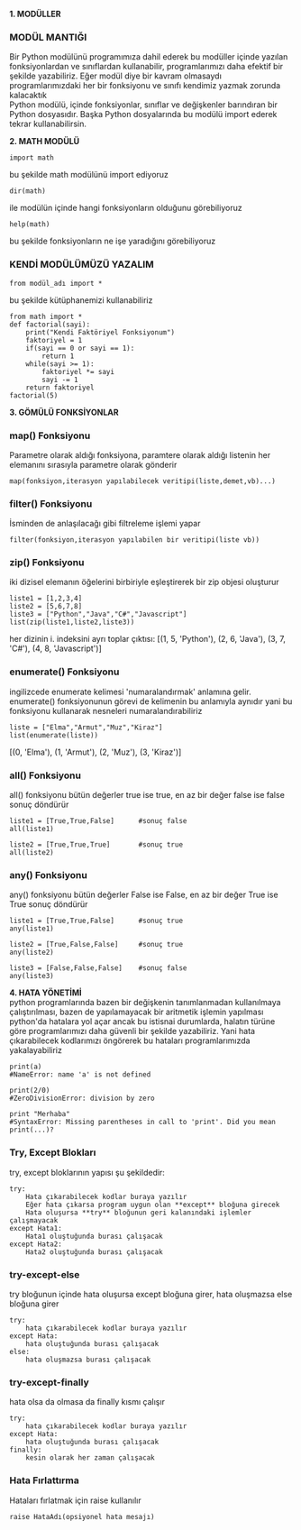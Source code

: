 **1. MODÜLLER**<br>
### MODÜL MANTIĞI<br>
Bir Python modülünü programımıza dahil ederek bu modüller içinde yazılan fonksiyonlardan ve sınıflardan kullanabilir, programlarımızı daha efektif bir şekilde yazabiliriz. Eğer modül diye bir kavram olmasaydı programlarımızdaki her bir fonksiyonu ve sınıfı kendimiz yazmak zorunda kalacaktık
<br>
Python modülü, içinde fonksiyonlar, sınıflar ve değişkenler barındıran bir Python dosyasıdır. Başka Python dosyalarında bu modülü import ederek tekrar kullanabilirsin.

**2. MATH MODÜLÜ**
```
import math 
```
bu şekilde math modülünü import ediyoruz

```
dir(math) 
```
ile modülün içinde hangi fonksiyonların olduğunu görebiliyoruz

```
help(math)
```
bu şekilde fonksiyonların ne işe yaradığını görebiliyoruz

### KENDİ MODÜLÜMÜZÜ YAZALIM<br>
```
from modül_adı import * 
```
bu şekilde kütüphanemizi kullanabiliriz

```
from math import *
def factorial(sayi):
    print("Kendi Faktöriyel Fonksiyonum")
    faktoriyel = 1 
    if(sayi == 0 or sayi == 1):
        return 1
    while(sayi >= 1):
        faktoriyel *= sayi
        sayi -= 1
    return faktoriyel
factorial(5)
```

**3. GÖMÜLÜ FONKSİYONLAR**<br>
### map() Fonksiyonu <br>
Parametre olarak aldığı fonksiyona, paramtere olarak aldığı listenin her elemanını sırasıyla parametre olarak gönderir
```
map(fonksiyon,iterasyon yapılabilecek veritipi(liste,demet,vb)...)
```

### filter() Fonksiyonu<br>
İsminden de anlaşılacağı gibi filtreleme işlemi yapar
```
filter(fonksiyon,iterasyon yapılabilen bir veritipi(liste vb))
```

### zip() Fonksiyonu<br>
iki dizisel elemanın öğelerini birbiriyle eşleştirerek bir zip objesi oluşturur
```
liste1 = [1,2,3,4]
liste2 = [5,6,7,8]
liste3 = ["Python","Java","C#","Javascript"]
list(zip(liste1,liste2,liste3))
```
her dizinin i. indeksini ayrı toplar
çıktısı: [(1, 5, 'Python'), (2, 6, 'Java'), (3, 7, 'C#'), (4, 8, 'Javascript')]

### enumerate() Fonksiyonu<br>
ingilizcede enumerate kelimesi 'numaralandırmak' anlamına gelir. enumerate() fonksiyonunun görevi de kelimenin bu anlamıyla aynıdır yani bu fonksiyonu kullanarak nesneleri numaralandırabiliriz
```
liste = ["Elma","Armut","Muz","Kiraz"]
list(enumerate(liste))
```
[(0, 'Elma'), (1, 'Armut'), (2, 'Muz'), (3, 'Kiraz')]

### all() Fonksiyonu<br>
all() fonksiyonu bütün değerler true ise true, en az bir değer false ise false sonuç döndürür
```
liste1 = [True,True,False]      #sonuç false
all(liste1)

liste2 = [True,True,True]       #sonuç true
all(liste2)
```

### any() Fonksiyonu<br>
any() fonksiyonu bütün değerler False ise False, en az bir değer True ise True sonuç döndürür
```
liste1 = [True,True,False]      #sonuç true
any(liste1)                   

liste2 = [True,False,False]     #sonuç true
any(liste2)

liste3 = [False,False,False]    #sonuç false
any(liste3)
```

**4. HATA YÖNETİMİ**<br>
python programlarında bazen bir değişkenin tanımlanmadan kullanılmaya çalıştırılması, bazen de yapılamayacak bir aritmetik işlemin yapılması python'da hatalara yol açar ancak bu istisnai durumlarda, halatın türüne göre programlarımızı daha güvenli bir şekilde yazabiliriz. Yani hata çıkarabilecek kodlarımızı öngörerek bu hataları programlarımızda yakalayabiliriz
```
print(a)
#NameError: name 'a' is not defined

print(2/0)
#ZeroDivisionError: division by zero

print "Merhaba"
#SyntaxError: Missing parentheses in call to 'print'. Did you mean print(...)?
```

### Try, Except Blokları<br>
try, except bloklarının yapısı şu şekildedir:
```
try: 
    Hata çıkarabilecek kodlar buraya yazılır
    Eğer hata çıkarsa program uygun olan **except** bloğuna girecek
    Hata oluşursa **try** bloğunun geri kalanındaki işlemler çalışmayacak
except Hata1: 
    Hata1 oluştuğunda burası çalışacak
except Hata2: 
    Hata2 oluştuğunda burası çalışacak
```

### try-except-else<br>
try bloğunun içinde hata oluşursa except bloğuna girer, hata oluşmazsa else bloğuna girer

```
try: 
    hata çıkarabilecek kodlar buraya yazılır
except Hata:
    hata oluştuğunda burası çalışacak
else:
    hata oluşmazsa burası çalışacak
```

### try-except-finally<br>
hata olsa da olmasa da finally kısmı çalışır
```
try: 
    hata çıkarabilecek kodlar buraya yazılır
except Hata:
    hata oluştuğunda burası çalışacak
finally:
    kesin olarak her zaman çalışacak
```

### Hata Fırlattırma<br>
Hataları fırlatmak için raise kullanılır
```
raise HataAdı(opsiyonel hata mesajı)
```